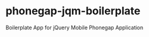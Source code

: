 phonegap-jqm-boilerplate
========================

Boilerplate App for jQuery Mobile Phonegap Application
